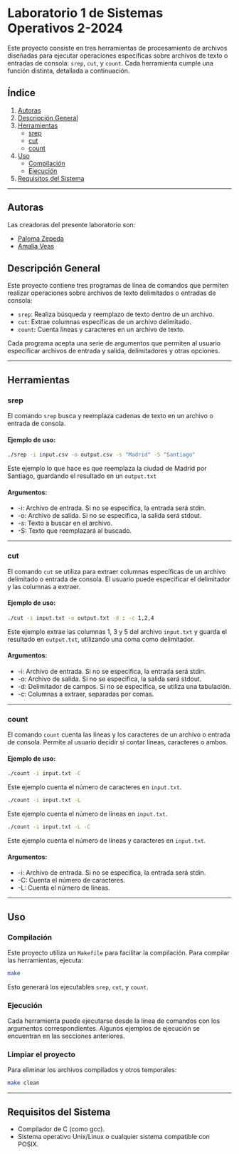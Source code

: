 # Laboratorio 1 de Sistemas Operativos 2-2024

Este proyecto consiste en tres herramientas de procesamiento de archivos diseñadas para ejecutar operaciones específicas sobre archivos de texto o entradas de consola: `srep`, `cut`, y `count`. Cada herramienta cumple una función distinta, detallada a continuación.

## Índice

1. [Autoras](#autoras)
2. [Descripción General](#descripción-general)
3. [Herramientas](#herramientas)
   - [srep](#srep)
   - [cut](#cut)
   - [count](#count)
4. [Uso](#uso)
   - [Compilación](#compilación)
   - [Ejecución](#ejecución)
5. [Requisitos del Sistema](#requisitos-del-sistema)

---

## Autoras

Las creadoras del presente laboratorio son:

* [Paloma Zepeda](https://github.com/cukidev)
* [Amalia Veas](https://github.com/MaliViaux)


## Descripción General

Este proyecto contiene tres programas de línea de comandos que permiten realizar operaciones sobre archivos de texto delimitados o entradas de consola:

- `srep`: Realiza búsqueda y reemplazo de texto dentro de un archivo.
- `cut`: Extrae columnas específicas de un archivo delimitado.
- `count`: Cuenta líneas y caracteres en un archivo de texto.

Cada programa acepta una serie de argumentos que permiten al usuario especificar archivos de entrada y salida, delimitadores y otras opciones.

---

## Herramientas

### srep

El comando `srep` busca y reemplaza cadenas de texto en un archivo o entrada de consola. 

#### Ejemplo de uso:

```bash
./srep -i input.csv -o output.csv -s "Madrid" -S "Santiago"
```

Este ejemplo lo que hace es que reemplaza la ciudad de Madrid por Santiago, guardando el resultado en un `output.txt`

#### Argumentos:
* -i: Archivo de entrada. Si no se especifica, la entrada será stdin.
* -o: Archivo de salida. Si no se especifica, la salida será stdout.
* -s: Texto a buscar en el archivo.
* -S: Texto que reemplazará al buscado.

---

### cut

El comando `cut` se utiliza para extraer columnas específicas de un archivo delimitado o entrada de consola. El usuario puede especificar el delimitador y las columnas a extraer.

#### Ejemplo de uso:

```bash
./cut -i input.txt -o output.txt -d : -c 1,2,4
```

Este ejemplo extrae las columnas 1, 3 y 5 del archivo `input.txt` y guarda el resultado en `output.txt`, utilizando una coma como delimitador.

#### Argumentos:
* -i: Archivo de entrada. Si no se especifica, la entrada será stdin.
* -o: Archivo de salida. Si no se especifica, la salida será stdout.
* -d: Delimitador de campos. Si no se especifica, se utiliza una tabulación.
* -c: Columnas a extraer, separadas por comas.

---

### count

El comando `count` cuenta las líneas y los caracteres de un archivo o entrada de consola. Permite al usuario decidir si contar líneas, caracteres o ambos.

#### Ejemplo de uso:

```bash
./count -i input.txt -C
```

Este ejemplo cuenta el número de caracteres en `input.txt`.

```bash
./count -i input.txt -L
```
Este ejemplo cuenta el número de líneas en `input.txt`.

```bash
./count -i input.txt -L -C
```

Este ejemplo cuenta el número de líneas y caracteres en `input.txt`.

#### Argumentos:
* -i: Archivo de entrada. Si no se especifica, la entrada será stdin.
* -C: Cuenta el número de caracteres.
* -L: Cuenta el número de líneas.

---

## Uso

### Compilación

Este proyecto utiliza un `Makefile` para facilitar la compilación. Para compilar las herramientas, ejecuta:

```bash
make
```

Esto generará los ejecutables `srep`, `cut`, y `count`.

### Ejecución

Cada herramienta puede ejecutarse desde la línea de comandos con los argumentos correspondientes. Algunos ejemplos de ejecución se encuentran en las secciones anteriores.

### Limpiar el proyecto

Para eliminar los archivos compilados y otros temporales:

```bash
make clean
```

---
## Requisitos del Sistema

* Compilador de C (como gcc).
* Sistema operativo Unix/Linux o cualquier sistema compatible con POSIX.